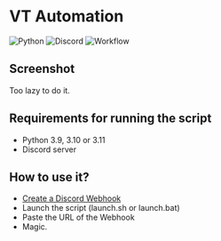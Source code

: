 # VT Automation

![Python](https://img.shields.io/badge/python-3670A0?style=for-the-badge&logo=python&logoColor=ffdd54) ![Discord](https://img.shields.io/badge/Discord-%235865F2.svg?style=for-the-badge&logo=discord&logoColor=white)
![Workflow](https://github.com/naksudev/vt-agenda/actions/workflows/py-linting.yml/badge.svg)

## Screenshot

Too lazy to do it.

## Requirements for running the script

- Python 3.9, 3.10 or 3.11  
- Discord server

## How to use it?

- [Create a Discord Webhook](https://support.discord.com/hc/en-us/articles/228383668-Intro-to-Webhooks)
- Launch the script (launch.sh or launch.bat)
- Paste the URL of the Webhook
- Magic.
